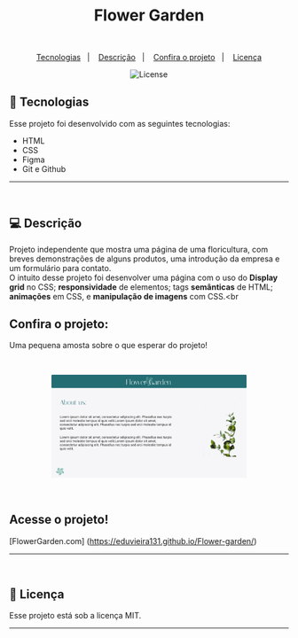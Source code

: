 <h1 align="center"> Flower Garden </h1>

<br>

<p align="center">
  <a href="#-tecnologias">Tecnologias</a>&nbsp;&nbsp;&nbsp;|&nbsp;&nbsp;&nbsp;
  <a href="#-descrição">Descrição</a>&nbsp;&nbsp;&nbsp;|&nbsp;&nbsp;&nbsp;
  <a href="#-confira-o-projeto">Confira o projeto</a>&nbsp;&nbsp;&nbsp;|&nbsp;&nbsp;&nbsp;
  <a href="#memo-licença">Licença</a>
</p>

<p align="center">
  <img alt="License" src="https://img.shields.io/static/v1?label=license&message=MIT&color=blueviolet">
</p>

## 🚀 Tecnologias

Esse projeto foi desenvolvido com as seguintes tecnologias:

- HTML
- CSS
- Figma
- Git e Github
---
<br>

## 💻 Descrição

Projeto independente que mostra uma página de uma floricultura, com breves demonstrações de alguns produtos, uma introdução da empresa e um formulário para contato. <br>
O intuito desse projeto foi desenvolver uma página com o uso do **Display grid** no CSS; **responsividade** de elementos; tags **semânticas** de HTML; **animações** em CSS, e **manipulação de imagens** com CSS.<br

## Confira o projeto:

<p>
  Uma pequena amosta sobre o que esperar do projeto!
</p>

<br>


<p align="center">
  <img alt="projeto Flower garden" src=".github/preview.png" width="70%">
</p>

<br>

## Acesse o projeto!


[FlowerGarden.com] (https://eduvieira131.github.io/Flower-garden/)

---
<br>

## :memo: Licença

Esse projeto está sob a licença MIT.

---
